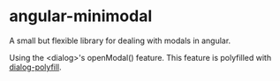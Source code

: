 angular-minimodal
=================

A small but flexible library for dealing with modals in angular.

Using the <dialog\>'s openModal() feature. This feature is polyfilled with [dialog-polyfill](https://github.com/GoogleChrome/dialog-polyfill).
